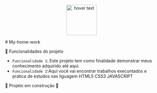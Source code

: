 <p align="center">
  <img src="https://avatars.githubusercontent.com/u/62727998?v=" width="100" title="hover text">
 
</p>
# My-home-work    

 :hammer: Funcionalidades do projeto

- `Funcionalidade 1`: Este projeto tem como finalidade demonstrar meus conhecimento adquirido até aqui. 
- `Funcionalidade 2`:Aqui você vai encontrar trabalhos execuntados e pratica de estudos nas liguagem HTML5 CSS3 JAVASCRIPT 


:construction: Projeto em construção :construction:
